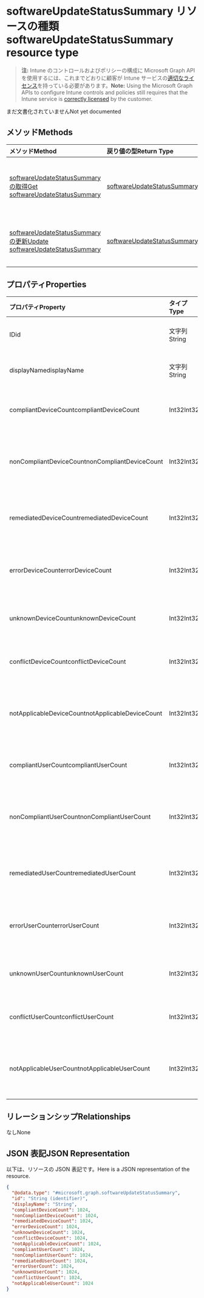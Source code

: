 # <a name="softwareupdatestatussummary-resource-type"></a><span data-ttu-id="d3762-101">softwareUpdateStatusSummary リソースの種類</span><span class="sxs-lookup"><span data-stu-id="d3762-101">softwareUpdateStatusSummary resource type</span></span>

> <span data-ttu-id="d3762-102">**注:** Intune のコントロールおよびポリシーの構成に Microsoft Graph API を使用するには、これまでどおりに顧客が Intune サービスの[適切なライセンス](https://go.microsoft.com/fwlink/?linkid=839381)を持っている必要があります。</span><span class="sxs-lookup"><span data-stu-id="d3762-102">**Note:** Using the Microsoft Graph APIs to configure Intune controls and policies still requires that the Intune service is [correctly licensed](https://go.microsoft.com/fwlink/?linkid=839381) by the customer.</span></span>

<span data-ttu-id="d3762-103">まだ文書化されていません</span><span class="sxs-lookup"><span data-stu-id="d3762-103">Not yet documented</span></span>
## <a name="methods"></a><span data-ttu-id="d3762-104">メソッド</span><span class="sxs-lookup"><span data-stu-id="d3762-104">Methods</span></span>
|<span data-ttu-id="d3762-105">メソッド</span><span class="sxs-lookup"><span data-stu-id="d3762-105">Method</span></span>|<span data-ttu-id="d3762-106">戻り値の型</span><span class="sxs-lookup"><span data-stu-id="d3762-106">Return Type</span></span>|<span data-ttu-id="d3762-107">説明</span><span class="sxs-lookup"><span data-stu-id="d3762-107">Description</span></span>|
|:---|:---|:---|
|[<span data-ttu-id="d3762-108">softwareUpdateStatusSummary の取得</span><span class="sxs-lookup"><span data-stu-id="d3762-108">Get softwareUpdateStatusSummary</span></span>](../api/intune_deviceconfig_softwareupdatestatussummary_get.md)|[<span data-ttu-id="d3762-109">softwareUpdateStatusSummary</span><span class="sxs-lookup"><span data-stu-id="d3762-109">softwareUpdateStatusSummary</span></span>](../resources/intune_deviceconfig_softwareupdatestatussummary.md)|<span data-ttu-id="d3762-110">[softwareUpdateStatusSummary](../resources/intune_deviceconfig_softwareupdatestatussummary.md) オブジェクトのプロパティとリレーションシップを読み取ります。</span><span class="sxs-lookup"><span data-stu-id="d3762-110">Read properties and relationships of the [softwareUpdateStatusSummary](../resources/intune_deviceconfig_softwareupdatestatussummary.md) object.</span></span>|
|[<span data-ttu-id="d3762-111">softwareUpdateStatusSummary の更新</span><span class="sxs-lookup"><span data-stu-id="d3762-111">Update softwareUpdateStatusSummary</span></span>](../api/intune_deviceconfig_softwareupdatestatussummary_update.md)|[<span data-ttu-id="d3762-112">softwareUpdateStatusSummary</span><span class="sxs-lookup"><span data-stu-id="d3762-112">softwareUpdateStatusSummary</span></span>](../resources/intune_deviceconfig_softwareupdatestatussummary.md)|<span data-ttu-id="d3762-113">[softwareUpdateStatusSummary](../resources/intune_deviceconfig_softwareupdatestatussummary.md) オブジェクトのプロパティを更新します。</span><span class="sxs-lookup"><span data-stu-id="d3762-113">Update the properties of a [softwareUpdateStatusSummary](../resources/intune_deviceconfig_softwareupdatestatussummary.md) object.</span></span>|

## <a name="properties"></a><span data-ttu-id="d3762-114">プロパティ</span><span class="sxs-lookup"><span data-stu-id="d3762-114">Properties</span></span>
|<span data-ttu-id="d3762-115">プロパティ</span><span class="sxs-lookup"><span data-stu-id="d3762-115">Property</span></span>|<span data-ttu-id="d3762-116">タイプ</span><span class="sxs-lookup"><span data-stu-id="d3762-116">Type</span></span>|<span data-ttu-id="d3762-117">説明</span><span class="sxs-lookup"><span data-stu-id="d3762-117">Description</span></span>|
|:---|:---|:---|
|<span data-ttu-id="d3762-118">ID</span><span class="sxs-lookup"><span data-stu-id="d3762-118">id</span></span>|<span data-ttu-id="d3762-119">文字列</span><span class="sxs-lookup"><span data-stu-id="d3762-119">String</span></span>|<span data-ttu-id="d3762-120">エンティティのキー。</span><span class="sxs-lookup"><span data-stu-id="d3762-120">Key of the entity.</span></span>|
|<span data-ttu-id="d3762-121">displayName</span><span class="sxs-lookup"><span data-stu-id="d3762-121">displayName</span></span>|<span data-ttu-id="d3762-122">文字列</span><span class="sxs-lookup"><span data-stu-id="d3762-122">String</span></span>|<span data-ttu-id="d3762-123">ポリシーの名前。</span><span class="sxs-lookup"><span data-stu-id="d3762-123">The name of the policy.</span></span>|
|<span data-ttu-id="d3762-124">compliantDeviceCount</span><span class="sxs-lookup"><span data-stu-id="d3762-124">compliantDeviceCount</span></span>|<span data-ttu-id="d3762-125">Int32</span><span class="sxs-lookup"><span data-stu-id="d3762-125">Int32</span></span>|<span data-ttu-id="d3762-126">準拠デバイスの数。</span><span class="sxs-lookup"><span data-stu-id="d3762-126">Number of compliant devices.</span></span>|
|<span data-ttu-id="d3762-127">nonCompliantDeviceCount</span><span class="sxs-lookup"><span data-stu-id="d3762-127">nonCompliantDeviceCount</span></span>|<span data-ttu-id="d3762-128">Int32</span><span class="sxs-lookup"><span data-stu-id="d3762-128">Int32</span></span>|<span data-ttu-id="d3762-129">準拠していないデバイスの数。</span><span class="sxs-lookup"><span data-stu-id="d3762-129">Number of non compliant devices.</span></span>|
|<span data-ttu-id="d3762-130">remediatedDeviceCount</span><span class="sxs-lookup"><span data-stu-id="d3762-130">remediatedDeviceCount</span></span>|<span data-ttu-id="d3762-131">Int32</span><span class="sxs-lookup"><span data-stu-id="d3762-131">Int32</span></span>|<span data-ttu-id="d3762-132">修復済みデバイスの数。</span><span class="sxs-lookup"><span data-stu-id="d3762-132">Number of remediated devices.</span></span>|
|<span data-ttu-id="d3762-133">errorDeviceCount</span><span class="sxs-lookup"><span data-stu-id="d3762-133">errorDeviceCount</span></span>|<span data-ttu-id="d3762-134">Int32</span><span class="sxs-lookup"><span data-stu-id="d3762-134">Int32</span></span>|<span data-ttu-id="d3762-135">エラーが発生したデバイスの数。</span><span class="sxs-lookup"><span data-stu-id="d3762-135">Number of devices had error.</span></span>|
|<span data-ttu-id="d3762-136">unknownDeviceCount</span><span class="sxs-lookup"><span data-stu-id="d3762-136">unknownDeviceCount</span></span>|<span data-ttu-id="d3762-137">Int32</span><span class="sxs-lookup"><span data-stu-id="d3762-137">Int32</span></span>|<span data-ttu-id="d3762-138">不明なデバイスの数。</span><span class="sxs-lookup"><span data-stu-id="d3762-138">Number of unknown devices.</span></span>|
|<span data-ttu-id="d3762-139">conflictDeviceCount</span><span class="sxs-lookup"><span data-stu-id="d3762-139">conflictDeviceCount</span></span>|<span data-ttu-id="d3762-140">Int32</span><span class="sxs-lookup"><span data-stu-id="d3762-140">Int32</span></span>|<span data-ttu-id="d3762-141">競合デバイスの数。</span><span class="sxs-lookup"><span data-stu-id="d3762-141">Number of conflict devices.</span></span>|
|<span data-ttu-id="d3762-142">notApplicableDeviceCount</span><span class="sxs-lookup"><span data-stu-id="d3762-142">notApplicableDeviceCount</span></span>|<span data-ttu-id="d3762-143">Int32</span><span class="sxs-lookup"><span data-stu-id="d3762-143">Int32</span></span>|<span data-ttu-id="d3762-144">該当しないデバイスの数。</span><span class="sxs-lookup"><span data-stu-id="d3762-144">Number of not applicable devices.</span></span>|
|<span data-ttu-id="d3762-145">compliantUserCount</span><span class="sxs-lookup"><span data-stu-id="d3762-145">compliantUserCount</span></span>|<span data-ttu-id="d3762-146">Int32</span><span class="sxs-lookup"><span data-stu-id="d3762-146">Int32</span></span>|<span data-ttu-id="d3762-147">準拠ユーザーの数。</span><span class="sxs-lookup"><span data-stu-id="d3762-147">Number of compliant users.</span></span>|
|<span data-ttu-id="d3762-148">nonCompliantUserCount</span><span class="sxs-lookup"><span data-stu-id="d3762-148">nonCompliantUserCount</span></span>|<span data-ttu-id="d3762-149">Int32</span><span class="sxs-lookup"><span data-stu-id="d3762-149">Int32</span></span>|<span data-ttu-id="d3762-150">準拠していないユーザーの数。</span><span class="sxs-lookup"><span data-stu-id="d3762-150">Number of non compliant users.</span></span>|
|<span data-ttu-id="d3762-151">remediatedUserCount</span><span class="sxs-lookup"><span data-stu-id="d3762-151">remediatedUserCount</span></span>|<span data-ttu-id="d3762-152">Int32</span><span class="sxs-lookup"><span data-stu-id="d3762-152">Int32</span></span>|<span data-ttu-id="d3762-153">修復済みユーザーの数。</span><span class="sxs-lookup"><span data-stu-id="d3762-153">Number of remediated users.</span></span>|
|<span data-ttu-id="d3762-154">errorUserCount</span><span class="sxs-lookup"><span data-stu-id="d3762-154">errorUserCount</span></span>|<span data-ttu-id="d3762-155">Int32</span><span class="sxs-lookup"><span data-stu-id="d3762-155">Int32</span></span>|<span data-ttu-id="d3762-156">エラーが発生したユーザーの数。</span><span class="sxs-lookup"><span data-stu-id="d3762-156">Number of users had error.</span></span>|
|<span data-ttu-id="d3762-157">unknownUserCount</span><span class="sxs-lookup"><span data-stu-id="d3762-157">unknownUserCount</span></span>|<span data-ttu-id="d3762-158">Int32</span><span class="sxs-lookup"><span data-stu-id="d3762-158">Int32</span></span>|<span data-ttu-id="d3762-159">不明なユーザーの数。</span><span class="sxs-lookup"><span data-stu-id="d3762-159">Number of unknown users.</span></span>|
|<span data-ttu-id="d3762-160">conflictUserCount</span><span class="sxs-lookup"><span data-stu-id="d3762-160">conflictUserCount</span></span>|<span data-ttu-id="d3762-161">Int32</span><span class="sxs-lookup"><span data-stu-id="d3762-161">Int32</span></span>|<span data-ttu-id="d3762-162">競合ユーザーの数。</span><span class="sxs-lookup"><span data-stu-id="d3762-162">Number of conflict users.</span></span>|
|<span data-ttu-id="d3762-163">notApplicableUserCount</span><span class="sxs-lookup"><span data-stu-id="d3762-163">notApplicableUserCount</span></span>|<span data-ttu-id="d3762-164">Int32</span><span class="sxs-lookup"><span data-stu-id="d3762-164">Int32</span></span>|<span data-ttu-id="d3762-165">該当しないユーザーの数。</span><span class="sxs-lookup"><span data-stu-id="d3762-165">Number of not applicable users.</span></span>|

## <a name="relationships"></a><span data-ttu-id="d3762-166">リレーションシップ</span><span class="sxs-lookup"><span data-stu-id="d3762-166">Relationships</span></span>
<span data-ttu-id="d3762-167">なし</span><span class="sxs-lookup"><span data-stu-id="d3762-167">None</span></span>
## <a name="json-representation"></a><span data-ttu-id="d3762-168">JSON 表記</span><span class="sxs-lookup"><span data-stu-id="d3762-168">JSON Representation</span></span>
<span data-ttu-id="d3762-169">以下は、リソースの JSON 表記です。</span><span class="sxs-lookup"><span data-stu-id="d3762-169">Here is a JSON representation of the resource.</span></span>
<!--{
  "blockType": "resource",
  "keyProperty": "id",
  "baseType": "microsoft.graph.entity",
  "@odata.type": "microsoft.graph.softwareUpdateStatusSummary"
}-->
``` json
{
  "@odata.type": "#microsoft.graph.softwareUpdateStatusSummary",
  "id": "String (identifier)",
  "displayName": "String",
  "compliantDeviceCount": 1024,
  "nonCompliantDeviceCount": 1024,
  "remediatedDeviceCount": 1024,
  "errorDeviceCount": 1024,
  "unknownDeviceCount": 1024,
  "conflictDeviceCount": 1024,
  "notApplicableDeviceCount": 1024,
  "compliantUserCount": 1024,
  "nonCompliantUserCount": 1024,
  "remediatedUserCount": 1024,
  "errorUserCount": 1024,
  "unknownUserCount": 1024,
  "conflictUserCount": 1024,
  "notApplicableUserCount": 1024
}
```



